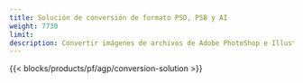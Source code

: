 ```yaml
---
title: Solución de conversión de formato PSD, PSB y AI
weight: 7730
limit: 
description: Convertir imágenes de archivos de Adobe PhotoShop e Illustrator y otros formatos
---
```


{{< blocks/products/pf/agp/conversion-solution >}} 
